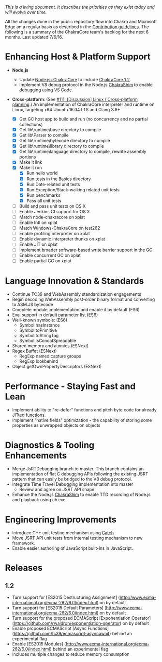 _This is a living document. It describes the priorities as they exist today and will evolve over time._

All the changes done in the public repository flow into Chakra and Microsoft Edge on a regular basis as described in the [Contribution guidelines](https://github.com/Microsoft/ChakraCore/blob/master/CONTRIBUTING.md). The following is a summary of the ChakraCore team's backlog for the next 6 months. Last updated 7/6/16.

# Enhancing Host & Platform Support 
* **Node.js**
  * Update [Node.js+ChakraCore](https://github.com/nodejs/node-chakracore) to include [ChakraCore 1.2](https://github.com/Microsoft/ChakraCore/tree/release/1.2)
  * Implement V8 debug protocol in the Node.js [ChakraShim](https://github.com/nodejs/node-chakracore/tree/chakracore-master/deps/chakrashim) to enable debugging using VS Code.

* **Cross-platform**: (See [#111: \[Discussion\] Linux / Cross-platform planning](https://github.com/Microsoft/ChakraCore/issues/111).) An implementation of ChakraCore interpreter and runtime on Linux, targeting x64 Ubuntu 16.04 LTS and Clang 3.8+
  * [x] Get GC host app to build and run (no concurrency and no partial collections)
  * [x] Get lib\runtime\base directory to compile
  * [x] Get lib\Parser to compile
  * [x] Get lib\runtime\bytecode directory to compile
  * [x] Get lib\runtime\library directory to compile
  * [x] Get lib\runtime\language directory to compile, rewrite assembly portions
  * [x] Make it link
  * [x] Make it run
    * [x] Run hello world
    * [x] Run tests in the Basics directory
    * [x] Run Date-related unit tests
    * [x] Run Exception/Stack-walking related unit tests
    * [x] Run benchmarks
    * [x] Pass all unit tests
  * [ ] Build and pass unit tests on OS X
  * [ ] Enable Jenkins CI support for OS X
  * [ ] Match node-chakracore on xplat
  * [ ] Enable Intl on xplat
  * [ ] Match Windows-ChakraCore on test262
  * [ ] Enable profiling interpreter on xplat
  * [ ] Enable dynamic interpreter thunks on xplat
  * [ ] Enable JIT on xplat
  * [ ] Implement broader software-based write barrier support in the GC
  * [ ] Enable concurrent GC on xplat
  * [ ] Enable partial GC on xplat

# Language Innovation & Standards
- Continue TC39 and WebAssembly standardization engagements
- Begin decoding WebAssembly post-order binary format and converting to ASM.JS bytecode
- Complete module implementation and enable it by default (ES6)
- Eval support in default parameter list  (ES6)
- Well-known symbols: (ES6)
    * Symbol.hasInstance
    * Symbol.toPrimitive
    * Symbol.toStringTag
    * Symbol.isConcatSpreadable
- Shared memory and atomics (ESNext)
- Regex Buffet (ESNext)
    * RegExp named capture groups
    * RegExp lookbehind
- Object.getOwnPropertyDescriptors (ESNext)


# Performance - Staying Fast and Lean
* Implement ability to "re-defer" functions and pitch byte code for already JITted functions.
* Implement "native fields" optimization - the capability of storing some properties as unwrapped objects on objects

# Diagnostics & Tooling Enhancements
* Merge JsRTDebugging branch to master. This branch contains an implementation of flat C debugging APIs following the existing JSRT pattern that can easily be bridged to the V8 debug protocol.
* Integrate Time Travel Debugging implementation into master
  * Review and agree on JSRT API shape
* Enhance the Node.js [ChakraShim](https://github.com/nodejs/node-chakracore/tree/chakracore-master/deps/chakrashim) to enable TTD recording of Node.js and playback using ch.exe.

# Engineering Improvements
* Introduce C++ unit testing mechanism using [Catch](https://github.com/philsquared/Catch)
* Move JSRT API unit tests from internal testing mechanism to new framework.
* Enable easier authoring of JavaScript built-ins in JavaScript.

# Releases
## 1.2
- Turn support for [ES2015 Destructuring Assignment] (http://www.ecma-international.org/ecma-262/6.0/index.html) on by default
- Turn support for [ES2015 Default Parameters] (http://www.ecma-international.org/ecma-262/6.0/index.html) on by default
- Turn support for the proposed ECMAScript [Exponentiation Operator] (https://github.com/rwaldron/exponentiation-operator) on by default
- Enable proposed ECMAScript [Async Functions] (https://github.com/tc39/ecmascript-asyncawait) behind an experimental flag
- Enable [ES2015 Modules] (http://www.ecma-international.org/ecma-262/6.0/index.html) behind an experimental flag
- Includes multiple changes to reduce memory consumption

